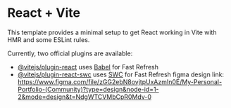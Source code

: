 # React + Vite

This template provides a minimal setup to get React working in Vite with HMR and some ESLint rules.

Currently, two official plugins are available:

- [@vitejs/plugin-react](https://github.com/vitejs/vite-plugin-react/blob/main/packages/plugin-react/README.md) uses [Babel](https://babeljs.io/) for Fast Refresh
- [@vitejs/plugin-react-swc](https://github.com/vitejs/vite-plugin-react-swc) uses [SWC](https://swc.rs/) for Fast Refresh
figma design link: https://www.figma.com/file/zGG2ebN8ovjtpUxAzmIn0E/My-Personal-Portfolio-(Community)?type=design&node-id=1-2&mode=design&t=NdgWTCVMbCpR0Mdv-0